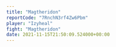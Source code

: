 ```yaml
---
title: "Magtheridon"
reportCode: "7RnchN3rf4Zw6Pbm"
player: "Izyheal"
fight: "Magtheridon"
date: 2021-11-15T21:50:09.524000+00:00
---
```

